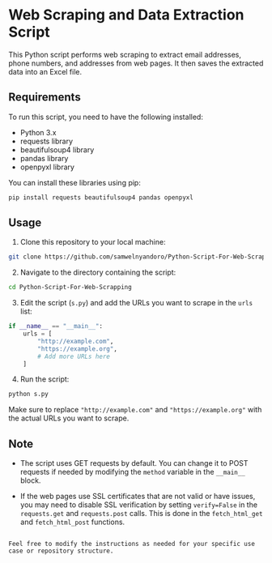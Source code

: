 # Web Scraping and Data Extraction Script

This Python script performs web scraping to extract email addresses, phone numbers, and addresses from web pages. It then saves the extracted data into an Excel file.

## Requirements

To run this script, you need to have the following installed:

- Python 3.x
- requests library
- beautifulsoup4 library
- pandas library
- openpyxl library

You can install these libraries using pip:

```bash
pip install requests beautifulsoup4 pandas openpyxl
```

## Usage

1. Clone this repository to your local machine:

```bash
git clone https://github.com/samwelnyandoro/Python-Script-For-Web-Scrapping.git
```

2. Navigate to the directory containing the script:

```bash
cd Python-Script-For-Web-Scrapping
```

3. Edit the script (`s.py`) and add the URLs you want to scrape in the `urls` list:

```python
if __name__ == "__main__":
    urls = [
        "http://example.com",
        "https://example.org",
        # Add more URLs here
    ]
```

4. Run the script:

```bash
python s.py
```

Make sure to replace `"http://example.com"` and `"https://example.org"` with the actual URLs you want to scrape.

## Note

- The script uses GET requests by default. You can change it to POST requests if needed by modifying the `method` variable in the `__main__` block.

- If the web pages use SSL certificates that are not valid or have issues, you may need to disable SSL verification by setting `verify=False` in the `requests.get` and `requests.post` calls. This is done in the `fetch_html_get` and `fetch_html_post` functions.
```

Feel free to modify the instructions as needed for your specific use case or repository structure.